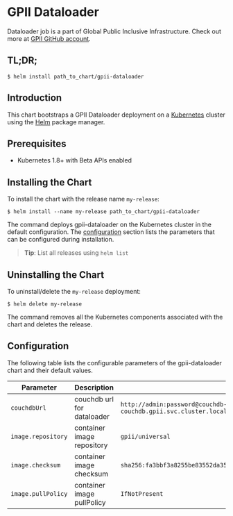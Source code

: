 # GPII Dataloader

Dataloader job is a part of Global Public Inclusive Infrastructure.
Check out more at [GPII GitHub account](https://github.com/gpii).

## TL;DR;

```console
$ helm install path_to_chart/gpii-dataloader
```

## Introduction

This chart bootstraps a GPII Dataloader deployment on a [Kubernetes](http://kubernetes.io) cluster using the [Helm](https://helm.sh) package manager.

## Prerequisites
  - Kubernetes 1.8+ with Beta APIs enabled

## Installing the Chart

To install the chart with the release name `my-release`:

```console
$ helm install --name my-release path_to_chart/gpii-dataloader
```

The command deploys gpii-dataloader on the Kubernetes cluster in the default configuration. The [configuration](#configuration) section lists the parameters that can be configured during installation.

> **Tip**: List all releases using `helm list`

## Uninstalling the Chart

To uninstall/delete the `my-release` deployment:

```console
$ helm delete my-release
```

The command removes all the Kubernetes components associated with the chart and deletes the release.

## Configuration

The following table lists the configurable parameters of the gpii-dataloader chart and their default values.

Parameter | Description | Default
--- | --- | ---
`couchdbUrl` | couchdb url for dataloader | `http://admin:password@couchdb-svc-couchdb.gpii.svc.cluster.local:5984/gpii`
`image.repository` | container image repository | `gpii/universal`
`image.checksum` | container image checksum | `sha256:fa3bbf3a8255be83552da35b84a1a005d5cb3a44627510171a5a5eb11b2aea89`
`image.pullPolicy` | container image pullPolicy | `IfNotPresent`
